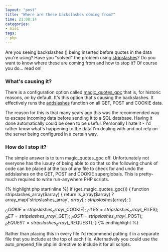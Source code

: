 ```yaml
---
layout: "post"
title: "Where are these backslashes coming from?"
time: 21:08:14
categories:
- misc
tags:
- php
---
```

Are you seeing backslashes (\) being inserted before quotes in the data you're using? Have you "solved" the problem using <a href="http://php.net/stripslashes">stripslashes</a>? Do you want to know where these are coming from and how to stop it? Of course you do... read on!

<h3>What's causing it?</h3>

There is a configuration option called <a href="http://php.net/info#ini.magic-quotes-gpc">magic_quotes_gpc</a> that is, for historic reasons, <em>on</em> by default. It's this option that's causing the backslashes. It effectively runs the <a href="http://php.net/addslashes">addslashes</a> function on all GET, POST and COOKIE data.

The reason for this is that many years ago this was the recommended way to escape incoming data before sending it to a SQL database. Having it done automatically could be seen to be useful. Personally I hate it - I'd rather know what's happening to the data I'm dealing with and not rely on the server being configured in a certain way.

<h3>How do I stop it?</h3>

The simple answer is to turn magic_quotes_gpc off. Unfortunately not everyone has the luxury of being able to do that so the following chunk of code can be placed at the top of any file to check for and undo the addslashes on the GET, POST and COOKIE superglobals. This is pretty-much required to write run-anywhere PHP scripts.

{% highlight php startinline %}
if (get_magic_quotes_gpc()) {
  function stripslashes_array($array) {
    return  is_array($array)
           ?
            array_map('stripslashes_array', $array)
           :
            stripslashes($array);
  }

  $_COOKIE = stripslashes_array($_COOKIE);
  $_FILES = stripslashes_array($_FILES);
  $_GET = stripslashes_array($_GET);
  $_POST = stripslashes_array($_POST);
  $_REQUEST = stripslashes_array($_REQUEST);
}
{% endhighlight %}

Rather than placing this in every file I'd recommend putting it in a separate file that you include at the top of each file. Alternatively you could use the auto_prepend_file php.ini directive to include it for all scripts.